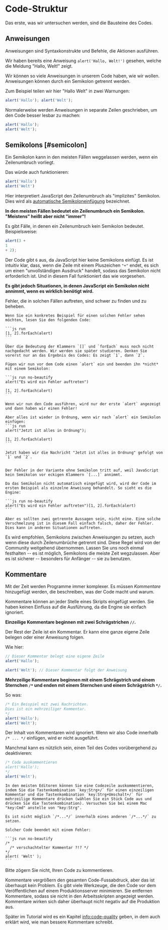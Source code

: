 # Code-Struktur

Das erste, was wir untersuchen werden, sind die Bausteine des Codes.

## Anweisungen

Anweisungen sind Syntaxkonstrukte und Befehle, die Aktionen ausführen.

Wir haben bereits eine Anweisung `alert('Hallo, Welt!')` gesehen, welche die Meldung "Hallo, Welt!" zeigt.

Wir können so viele Anweisungen in unserem Code haben, wie wir wollen. Anweisungen können durch ein Semikolon getrennt werden.

Zum Beispiel teilen wir hier "Hallo Welt" in zwei Warnungen:

```js run no-beautify
alert('Hallo'); alert('Welt');
```

Normalerweise werden Anweisungen in separate Zeilen geschrieben, um den Code besser lesbar zu machen:

```js run no-beautify
alert('Hallo');
alert('Welt');
```

## Semikolons [#semicolon]

Ein Semikolon kann in den meisten Fällen weggelassen werden, wenn ein Zeilenumbruch vorliegt.

Das würde auch funktionieren:

```js run no-beautify
alert('Hallo')
alert('Welt')
```

Hier interpretiert JavaScript den Zeilenumbruch als "implizites" Semikolon. Dies wird als [automatische Semikoloneinfügung](https://tc39.github.io/ecma262/#sec-automatic-semicolon-insertion) bezeichnet.

**In den meisten Fällen bedeutet ein Zeilenumbruch ein Semikolon. "Meistens" heißt aber nicht "immer"!**

Es gibt Fälle, in denen ein Zeilenumbruch kein Semikolon bedeutet. Beispielsweise:

```js run no-beautify
alert(3 +
1
+ 2);
```

Der Code gibt `6` aus, da JavaScript hier keine Semikolons einfügt. Es ist intuitiv klar, dass, wenn die Zeile mit einem Pluszeichen `"+"` endet, es sich um einen "unvollständigen Ausdruck" handelt, sodass das Semikolon nicht erforderlich ist. Und in diesem Fall funktioniert das wie vorgesehen.

**Es gibt jedoch Situationen, in denen JavaScript ein Semikolon nicht annimmt, wenn es wirklich benötigt wird.**

Fehler, die in solchen Fällen auftreten, sind schwer zu finden und zu beheben.

````smart header="Ein Beispiel für einen Fehler"
Wenn Sie ein konkretes Beispiel für einen solchen Fehler sehen möchten, lesen Sie den folgenden Code:

```js run
[1, 2].forEach(alert)
```

Über die Bedeutung der Klammern `[]` und `forEach` muss noch nicht nachgedacht werden. Wir werden sie später studieren. Denken Sie vorerst nur an das Ergebnis des Codes: Es zeigt `1`, dann `2`.

Fügen wir nun vor dem Code einen `alert` ein und beenden ihn *nicht* mit einem Semikolon:

```js run no-beautify
alert("Es wird ein Fehler auftreten")

[1, 2].forEach(alert)
```

Wenn wir nun den Code ausführen, wird nur der erste `alert` angezeigt und dann haben wir einen Fehler!

Aber alles ist wieder in Ordnung, wenn wir nach `alert` ein Semikolon einfügen:
```js run
alert("Jetzt ist alles in Ordnung");

[1, 2].forEach(alert)
```

Jetzt haben wir die Nachricht "Jetzt ist alles in Ordnung" gefolgt von `1` und `2`.


Der Fehler in der Variante ohne Semikolon tritt auf, weil JavaScript kein Semikolon vor eckigen Klammern `[...]` annimmt.

Da das Semikolon nicht automatisch eingefügt wird, wird der Code im ersten Beispiel als einzelne Anweisung behandelt. So sieht es die Engine:

```js run no-beautify
alert("Es wird ein Fehler auftreten")[1, 2].forEach(alert)
```

Aber es sollten zwei getrennte Aussagen sein, nicht eine. Eine solche Verschmelzung ist in diesem Fall einfach falsch, daher der Fehler. Dies kann in anderen Situationen auftreten.
````

Es wird empfohlen, Semikolons zwischen Anweisungen zu setzen, auch wenn diese durch Zeilenumbrüche getrennt sind. Diese Regel wird von der Community weitgehend übernommen. Lassen Sie uns noch einmal festhalten -- es ist möglich, Semikolons die meiste Zeit wegzulassen. Aber es ist sicherer -- besonders für Anfänger -- sie zu benutzen.

## Kommentare

Mit der Zeit werden Programme immer komplexer. Es müssen *Kommentare* hinzugefügt werden, die beschreiben, was der Code macht und warum.

Kommentare können an jeder Stelle eines Skripts eingefügt werden. Sie haben keinen Einfluss auf die Ausführung, da die Engine sie einfach ignoriert.

**Einzeilige Kommentare beginnen mit zwei Schrägstrichen `//`.**

Der Rest der Zeile ist ein Kommentar. Er kann eine ganze eigene Zeile belegen oder einer Anweisung folgen.

Wie hier:
```js run
// Dieser Kommentar belegt eine eigene Zeile
alert('Hallo');

alert('Welt'); // Dieser Kommentar folgt der Anweisung
```

**Mehrzeilige Kommentare beginnen mit einem Schrägstrich und einem Sternchen <code>/&#42;</code> und enden mit einem Sternchen und einem Schrägstrich <code>&#42;/</code>.**

So was:

```js run
/* Ein Beispiel mit zwei Nachrichten.
Dies ist ein mehrzeiliger Kommentar.
*/
alert('Hallo');
alert('Welt');
```

Der Inhalt von Kommentaren wird ignoriert. Wenn wir also Code innerhalb <code>/&#42; ... &#42;/</code> einfügen, wird er nicht ausgeführt.

Manchmal kann es nützlich sein, einen Teil des Codes vorübergehend zu deaktivieren:

```js run
/* Code auskommentieren
alert('Hallo');
*/
alert('Welt');
```

```smart header="Benutze Tastenkombination!"
In den meisten Editoren können Sie eine Codezeile auskommentieren, indem Sie die Tastenkombination `key:Strg+/` für einen einzeiligen Kommentar und die Tastenkombination `key:Strg+Umschalt+/` für mehrzeilige Kommentare drücken (wählen Sie ein Stück Code aus und drücken Sie die Tastenkombination). Versuchen Sie bei einem Mac "key:Cmd" anstelle von "key:Strg".
```

````warn header="Verschachtelte Kommentare werden nicht unterstützt!"
Es ist nicht möglich `/*...*/` innerhalb eines anderen `/*...*/` zu setzen.

Solcher Code beendet mit einem Fehler:

```js run no-beautify
/*
  /* verschachtelter Kommentar ?!? */
*/
alert( 'Welt' );
```
````

Bitte zögern Sie nicht, Ihren Code zu kommentieren.

Kommentare vergrößern den gesamten Code-Fussabdruck, aber das ist überhaupt kein Problem. Es gibt viele Werkzeuge, die den Code vor dem Veröffentlichen auf einem Produktionsserver minimieren. Sie entfernen Kommentare, sodass sie nicht in den Arbeitsskripten angezeigt werden. Kommentare wirken sich daher überhaupt nicht negativ auf die Produktion aus.

Später im Tutorial wird es ein Kapitel <info:code-quality> geben, in dem auch erklärt wird, wie man bessere Kommentare schreibt.
